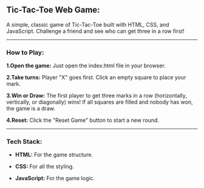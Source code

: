 **<h2>Tic-Tac-Toe Web Game:</h2>**

A simple, classic game of Tic-Tac-Toe built with HTML, CSS, and JavaScript. Challenge a friend and see who can get three in a row first!

---

**<h3>How to Play:</h3>**

**1.Open the game:** Just open the index.html file in your browser.

**2.Take turns:** Player "X" goes first. Click an empty square to place your mark.

**3.Win or Draw:** The first player to get three marks in a row (horizontally, vertically, or diagonally) wins! If all squares are filled and nobody has won, the game is a draw.

**4.Reset:** Click the "Reset Game" button to start a new round.

---

**<h3>Tech Stack:</h3>**

- **HTML:** For the game structure.

- **CSS:** For all the styling.

- **JavaScript:** For the game logic.
